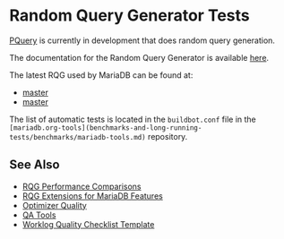 
# Random Query Generator Tests

[PQuery](https://github.com/mariadb-corporation/mariadb-qa/tree/master/pquery) is currently in development that does random query generation.


The documentation for the Random Query Generator is available
[here](https://github.com/RQG/RQG-Documentation/wiki/Category:RandomQueryGenerator).


The latest RQG used by MariaDB can be found at:


* [master](https://github.com/elenst/rqg/tree/master)
* [master](https://github.com/MariaDB/randgen/tree/master)


The list of automatic tests is located in the `buildbot.conf` file in the
`[mariadb.org-tools](benchmarks-and-long-running-tests/benchmarks/mariadb-tools.md)` repository.


## See Also


* [RQG Performance Comparisons](benchmarks-and-long-running-tests/benchmarks/rqg-performance-comparisons.md)
* [RQG Extensions for MariaDB Features](rqg-extensions-for-mariadb.md)
* [Optimizer Quality](optimizer-quality.md)
* [QA Tools](qa-tools.md)
* [Worklog Quality Checklist Template](worklog-quality-checklist-template.md)

